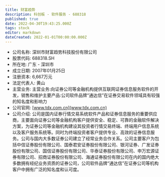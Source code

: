 ```yaml
---
title: 财富趋势
description: 科创板 - 软件服务 - 688318
published: true
date: 2022-04-30T19:43:25.000Z
tags: stock
editor: markdown
dateCreated: 2022-01-01T00:00:00.000Z
---
```


- 公司名称: 深圳市财富趋势科技股份有限公司
- 股票代码: 688318.SH
- 所在地: 广东 - 深圳市
- 成立日期: 2007年01月25日
- 注册资本: 6,667万元
- 法定代表人: 黄山
- 主营业务: 主营业务:向证券公司等金融机构提供互联网证券信息服务软件的开发，销售和维护主要产品:公司软件品牌“通达信”在证券交易软件领域具有较强的知名度和影响力
- 公司官网: [www.tdx.com.cn](www.tdx.com.cn)
- 公司介绍: 公司是国内证券行情交易系统软件产品和证券信息服务的重要供应商，主要面向证券公司等金融机构客户提供安全、稳定、可靠的金融软件解决方案，为证券公司等金融机构建设其投资者行情交易终端、终端用户信息系统以及客户服务系统等。同时为终端投资者客户提供专业、高效的证券信息服务。公司与国内大多数证券公司建立了经常业务合作关系。公司主要客户为包括中信证券股份有限公司、国泰君安证券股份有限公司、银河证券、广发证券股份有限公司、国信证券股份有限公司、华泰证券股份有限公司、申万宏源证券有限公司、招商证券股份有限公司、海通证券股份有限公司在内的国内绝大多数拥有经纪业务资质的证券公司，公司软件品牌“通达信”在证券公司等机构客户中拥有广泛的知名度和认可度。


